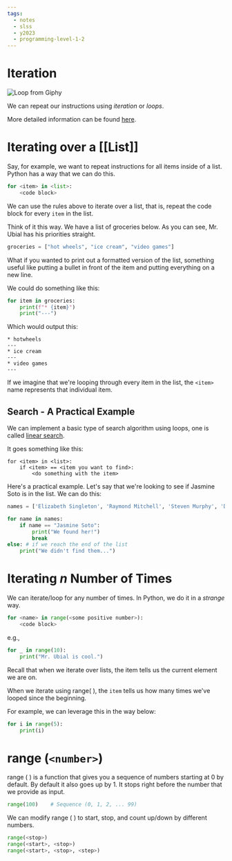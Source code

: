 ```yaml
---
tags:
  - notes
  - slss
  - y2023
  - programming-level-1-2
---
```

# Iteration

![Loop from Giphy](https://media1.giphy.com/media/6HsjDOBPwY1eIS6kE0/giphy.gif?cid=ecf05e47u4wu0hvl9m1juhmryx7t9tw7httc7qnwe9k8shyg&ep=v1_gifs_search&rid=giphy.gif&ct=g)

We can repeat our instructions using *iteration* or *loops*.

More detailed information can be found [here](https://runestone.academy/ns/books/published/thinkcspy/Strings/TraversalandtheforLoopByItem.html). 

# Iterating over a [[List]]

Say, for example, we want to repeat instructions for all items inside of a list. Python has a way that we can do this.

```python
for <item> in <list>:
	<code block>
```

We can use the rules above to iterate over a list, that is, repeat the code block for every `item` in the list.

Think of it this way. We have a list of groceries below. As you can see, Mr. Ubial has his priorities straight.

```python
groceries = ["hot wheels", "ice cream", "video games"]
```

What if you wanted to print out a formatted version of the list, something useful like putting a bullet in front of the item and putting everything on a new line.

We could do something like this:

```python
for item in groceries:
	print(f"* {item}")
	print("---")
```

Which would output this:

```console
* hotwheels
---
* ice cream
---
* video games
---
```

If we imagine that we're looping through every item in the list, the `<item>` name represents that individual item.
## Search - A Practical Example

We can implement a basic type of search algorithm using loops, one is called [linear search](https://en.wikipedia.org/wiki/Linear_search).

It goes something like this:

```pseudocodeish
for <item> in <list>:
	if <item> == <item you want to find>:
		<do something with the item>
```

Here's a practical example. Let's say that we're looking to see if Jasmine Soto is in the list. We can do this:

```python
names = ['Elizabeth Singleton', 'Raymond Mitchell', 'Steven Murphy', 'Daniel Terry', 'Glenn Fisher', 'Jasmine Soto', 'Deborah Hicks', 'Beverly Ryan', 'Jason Smith', 'Jason Washington']

for name in names:
	if name == "Jasmine Soto":
		print("We found her!")
		break
else: # if we reach the end of the list
	print("We didn't find them...")
```

# Iterating *n* Number of Times

We can iterate/loop for any number of times.
In Python, we do it in a *strange* way.

```python
for <name> in range(<some positive number>):
	<code block>
```

e.g.,

```python
for _ in range(10):
	print("Mr. Ubial is cool.")
```

Recall that when we iterate over lists, the item tells us the current element we are on.

When we iterate using range( ), the `item` tells us how many times we've looped since the beginning.

For example, we can leverage this in the way below:

```python 
for i in range(5):
	print(i)
```

# range (`<number>`)

range ( ) is a function that gives you a sequence of numbers starting at 0 by default. By default it also goes up by 1. It stops right before the number that we provide as input.

```python
range(100)    # Sequence (0, 1, 2, ... 99)

```

We can modify range ( ) to start, stop, and count up/down by different numbers.

```python
range(<stop>)
range(<start>, <stop>)
range(<start>, <stop>, <step>)
```
